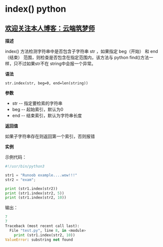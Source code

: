# index() python
## [欢迎关注本人博客：云端筑梦师](http://www.cnblogs.com/Aurora-Twinkle)

**描述**

index() 方法检测字符串中是否包含子字符串 str ，如果指定 beg（开始） 和 end（结束） 范围，则检查是否包含在指定范围内，该方法与 python find()方法一样，只不过如果str不在 string中会报一个异常。

**语法**

`str.index(str, beg=0, end=len(string))`

**参数**

- str -- 指定要检索的字符串
- beg -- 起始索引，默认为0
- end -- 结束索引，默认为字符串长度

**返回值**

如果子字符串存在则返回第一个索引，否则报错

**实例**

示例代码：
``` python
#!/usr/bin/python3

str1 = "Runoob example....wow!!!"
str2 = "exam";

print (str1.index(str2))
print (str1.index(str2, 5))
print (str1.index(str2, 10))
```
输出：
``` python
7
7
Traceback (most recent call last):
  File "test.py", line 8, in <module>
    print (str1.index(str2, 10))
ValueError: substring not found
```